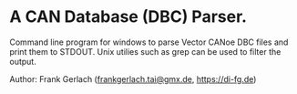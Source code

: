 # A CAN Database (DBC) Parser.

Command line program for windows to parse Vector CANoe DBC files and print them to STDOUT. 
Unix utilies such as grep can be used to filter the output.

Author: Frank Gerlach (frankgerlach.tai@gmx.de, https://di-fg.de)

